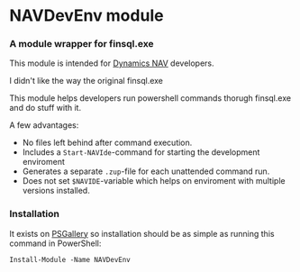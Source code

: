 # NAVDevEnv module
### A module wrapper for finsql.exe
This module is intended for [Dynamics NAV](https://en.wikipedia.org/wiki/Microsoft_Dynamics_NAV) developers.

I didn't like the way the original finsql.exe

This module helps developers run powershell commands thorugh finsql.exe and do stuff with it.

A few advantages:
- No files left behind after command execution.
- Includes a `Start-NAVIde`-command for starting the development enviroment
- Generates a separate `.zup`-file for each unattended command run.
- Does not set `$NAVIDE`-variable which helps on enviroment with multiple versions installed.


### Installation
It exists on [PSGallery](https://www.powershellgallery.com/packages/NAVDevEnv) so installation should be as simple as running this command in PowerShell:
```
Install-Module -Name NAVDevEnv
```